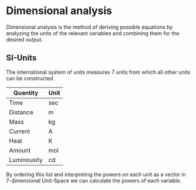 # Dimensional analysis

Dimensional analysis is the method of deriving possible equations by analyzing the units of the relevant variables and combining them for the desired output.

## SI-Units

The international system of units measures 7 units from which all other units can be constructed.

Quantity | Unit |
---------|------
Time     | sec
Distance | m
Mass     | kg
Current  | A
Heat     | K
Amount   | mol
Luminousity | cd

By ordering this list and interpreting the powers on each unit as a vector in 7-dimensional Unit-Space we can calculate the powers of each variable.
